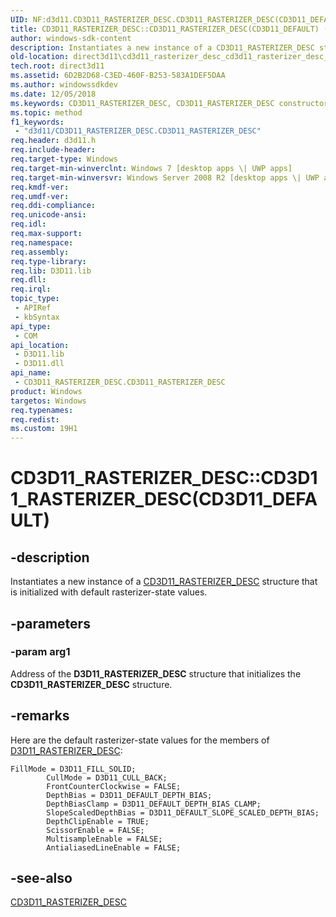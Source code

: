 ```yaml
---
UID: NF:d3d11.CD3D11_RASTERIZER_DESC.CD3D11_RASTERIZER_DESC(CD3D11_DEFAULT)
title: CD3D11_RASTERIZER_DESC::CD3D11_RASTERIZER_DESC(CD3D11_DEFAULT) (d3d11.h)
author: windows-sdk-content
description: Instantiates a new instance of a CD3D11_RASTERIZER_DESC structure that is initialized with default rasterizer-state values.
old-location: direct3d11\cd3d11_rasterizer_desc_cd3d11_rasterizer_desc_cd3d11_default_.htm
tech.root: direct3d11
ms.assetid: 6D2B2D68-C3ED-460F-B253-583A1DEF5DAA
ms.author: windowssdkdev
ms.date: 12/05/2018
ms.keywords: CD3D11_RASTERIZER_DESC, CD3D11_RASTERIZER_DESC constructor [Direct3D 11], CD3D11_RASTERIZER_DESC constructor [Direct3D 11],CD3D11_RASTERIZER_DESC interface, CD3D11_RASTERIZER_DESC interface [Direct3D 11],CD3D11_RASTERIZER_DESC constructor, CD3D11_RASTERIZER_DESC.CD3D11_RASTERIZER_DESC, CD3D11_RASTERIZER_DESC.CD3D11_RASTERIZER_DESC(CD3D11_DEFAULT), CD3D11_RASTERIZER_DESC::CD3D11_RASTERIZER_DESC, CD3D11_RASTERIZER_DESC::CD3D11_RASTERIZER_DESC(CD3D11_DEFAULT), d3d11/CD3D11_RASTERIZER_DESC::CD3D11_RASTERIZER_DESC, direct3d11.cd3d11_rasterizer_desc_cd3d11_rasterizer_desc_cd3d11_default_
ms.topic: method
f1_keywords: 
 - "d3d11/CD3D11_RASTERIZER_DESC.CD3D11_RASTERIZER_DESC"
req.header: d3d11.h
req.include-header: 
req.target-type: Windows
req.target-min-winverclnt: Windows 7 [desktop apps \| UWP apps]
req.target-min-winversvr: Windows Server 2008 R2 [desktop apps \| UWP apps]
req.kmdf-ver: 
req.umdf-ver: 
req.ddi-compliance: 
req.unicode-ansi: 
req.idl: 
req.max-support: 
req.namespace: 
req.assembly: 
req.type-library: 
req.lib: D3D11.lib
req.dll: 
req.irql: 
topic_type:
 - APIRef
 - kbSyntax
api_type:
 - COM
api_location:
 - D3D11.lib
 - D3D11.dll
api_name:
 - CD3D11_RASTERIZER_DESC.CD3D11_RASTERIZER_DESC
product: Windows
targetos: Windows
req.typenames: 
req.redist: 
ms.custom: 19H1
---
```


# CD3D11_RASTERIZER_DESC::CD3D11_RASTERIZER_DESC(CD3D11_DEFAULT)

## -description

Instantiates a new instance of a <a href="https://docs.microsoft.com/previous-versions/windows/desktop/legacy/jj151654(v=vs.85)">CD3D11_RASTERIZER_DESC</a> structure that is initialized with default rasterizer-state values.

## -parameters

### -param arg1

Address of the **D3D11_RASTERIZER_DESC** structure that initializes the **CD3D11_RASTERIZER_DESC** structure.

## -remarks

Here are the default rasterizer-state values for the members of <a href="https://docs.microsoft.com/windows/desktop/api/d3d11/ns-d3d11-d3d11_rasterizer_desc">D3D11_RASTERIZER_DESC</a>:

```
FillMode = D3D11_FILL_SOLID;
        CullMode = D3D11_CULL_BACK;
        FrontCounterClockwise = FALSE;
        DepthBias = D3D11_DEFAULT_DEPTH_BIAS;
        DepthBiasClamp = D3D11_DEFAULT_DEPTH_BIAS_CLAMP;
        SlopeScaledDepthBias = D3D11_DEFAULT_SLOPE_SCALED_DEPTH_BIAS;
        DepthClipEnable = TRUE;
        ScissorEnable = FALSE;
        MultisampleEnable = FALSE;
        AntialiasedLineEnable = FALSE;

```

## -see-also

<a href="https://docs.microsoft.com/previous-versions/windows/desktop/legacy/jj151654(v=vs.85)">CD3D11_RASTERIZER_DESC</a>
